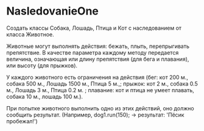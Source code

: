 # NasledovanieOne
Создать классы Собака, Лошадь, Птица и Кот с наследованием от класса Животное.

Животные могут выполнять действия: бежать, плыть, перепрыгивать препятствие. В качестве параметра каждому методу передается величина, означающая или длину препятствия (для бега и плавания), или высоту (для прыжков).

У каждого животного есть ограничения на действия (бег: кот 200 м., собака 500 м., Лошадь 1500 м., Птица 5 м.,; прыжок: кот 2 м., собака 0.5 м., Лошадь 3 м., Птица 0.2 м. ; плавание: кот и птица не умеет плавать, собака 10 м., лошадь 100 м.).

При попытке животного выполнить одно из этих действий, оно должно сообщить результат. (Например, dog1.run(150); -> результат: 'Пёсик пробежал!')
